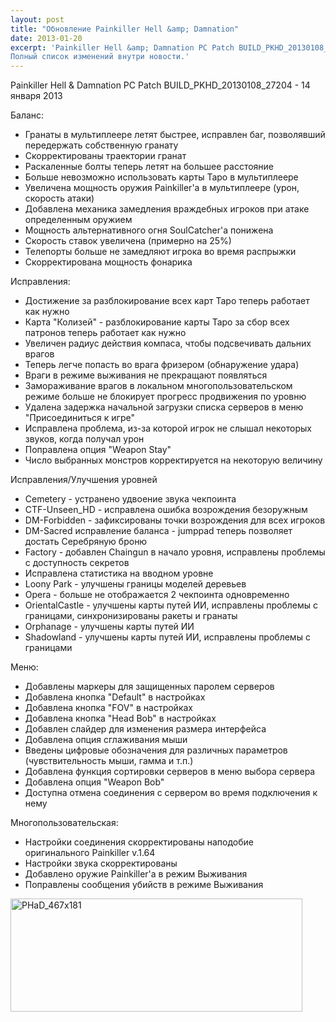 ```yaml
---
layout: post
title: "Обновление Painkiller Hell &amp; Damnation"
date: 2013-01-20
excerpt: 'Painkiller Hell &amp; Damnation PC Patch BUILD_PKHD_20130108_27204 - 14 января 2013
Полный список изменений внутри новости.'
---
```


Painkiller Hell &amp; Damnation PC Patch BUILD_PKHD_20130108_27204 - 14 января 2013

Баланс:
<ul>
	<li><span style="line-height: 13px">Гранаты в мультиплеере летят быстрее, исправлен баг, позволявший передержать собственную гранату</span></li>
	<li>Скорректированы траектории гранат</li>
	<li>Раскаленные болты теперь летят на большее расстояние</li>
	<li>Больше невозможно использовать карты Таро в мультиплеере</li>
	<li>Увеличена мощность оружия Painkiller'а в мультиплеере (урон, скорость атаки)</li>
	<li>Добавлена механика замедления враждебных игроков при атаке определенным оружием</li>
	<li>Мощность альтернативного огня SoulCatcher'а понижена</li>
	<li>Скорость ставок увеличена (примерно на 25%)</li>
	<li>Телепорты больше не замедляют игрока во время распрыжки</li>
	<li>Скорректирована мощность фонарика</li>
</ul>
Исправления:
<ul>
	<li>Достижение за разблокирование всех карт Таро теперь работает как нужно</li>
	<li>Карта "Колизей" - разблокирование карты Таро за сбор всех патронов теперь работает как нужно</li>
	<li>Увеличен радиус действия компаса, чтобы подсвечивать дальних врагов</li>
	<li>Теперь легче попасть во врага фризером (обнаружение удара)</li>
	<li>Враги в режиме выживания не прекращают появляться</li>
	<li>Замораживание врагов в локальном многопользовательском режиме больше не блокирует прогресс продвижения по уровню</li>
	<li>Удалена задержка начальной загрузки списка серверов в меню "Присоединиться к игре"</li>
	<li>Исправлена проблема, из-за которой игрок не слышал некоторых звуков, когда получал урон</li>
	<li>Поправлена опция "Weapon Stay"</li>
	<li>Число выбранных монстров корректируется на некоторую величину</li>
</ul>
Исправления/Улучшения уровней
<ul>
	<li><span style="line-height: 13px">Cemetery - устранено удвоение звука чекпоинта</span></li>
	<li>CTF-Unseen_HD - исправлена ошибка возрождения безоружным</li>
	<li>DM-Forbidden - зафиксированы точки возрождения для всех игроков</li>
	<li>DM-Sacred исправление баланса - jumppad теперь позволяет достать Серебряную броню</li>
	<li>Factory - добавлен Chaingun в начало уровня, исправлены проблемы с доступность секретов</li>
	<li>Исправлена статистика на вводном уровне</li>
	<li>Loony Park - улучшены границы моделей деревьев</li>
	<li>Opera - больше не отображается 2 чекпоинта одновременно</li>
	<li>OrientalCastle - улучшены карты путей ИИ, исправлены проблемы с границами, синхронизированы ракеты и гранаты</li>
	<li>Orphanage - улучшены карты путей ИИ</li>
	<li>Shadowland - улучшены карты путей ИИ, исправлены проблемы с границами</li>
</ul>
Меню:
<ul>
	<li>Добавлены маркеры для защищенных паролем серверов</li>
	<li>Добавлена кнопка "Default" в настройках</li>
	<li>Добавлена кнопка "FOV" в настройках</li>
	<li>Добавлена кнопка "Head Bob" в настройках</li>
	<li>Добавлен слайдер для изменения размера интерфейса</li>
	<li>Добавлена опция сглаживания мыши</li>
	<li>Введены цифровые обозначения для различных параметров (чувствительность мыши, гамма и т.п.)</li>
	<li>Добавлена функция сортировки серверов в меню выбора сервера</li>
	<li>Добавлена опция "Weapon Bob"</li>
	<li>Доступна отмена соединения с сервером во время подключения к нему</li>
</ul>
Многопользовательская:
<ul>
	<li><span style="line-height: 13px">Настройки соединения скорректированы наподобие оригинального Painkiller v.1.64</span></li>
	<li>Настройки звука скорректированы</li>
	<li>Добавлено оружие Painkiller'а в режим Выживания</li>
	<li>Поправлены сообщения убийств в режиме Выживания</li>
</ul>
<a href="http://store.steampowered.com/app/214870/" target="_blank"><img class="alignnone size-full wp-image-722" alt="PHaD_467x181" src="http://gamersoul.ru/wp-content/uploads/2013/01/PHaD_467x181.jpg" width="467" height="181" />

</a>